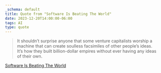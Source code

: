 ```yaml
---
_schema: default
title: Quote from "Software Is Beating The World"
date: 2023-12-20T14:00:00-06:00
tags: AI
type: quote
---
```

> It shouldn’t surprise anyone that some venture capitalists worship a machine that can create soulless facsimiles of other people’s ideas. It’s how they built billion-dollar empires without ever having any ideas of their own.

<a href="https://wheresyoured.at/p/software-has-beaten-the-world" target="_blank" rel="noopener">Software Is Beating The World</a>
